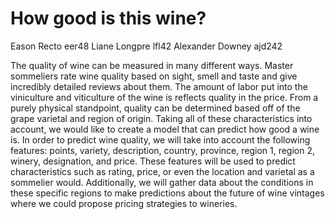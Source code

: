 # How good is this wine?
Eason Recto eer48
Liane Longpre lfl42
Alexander Downey ajd242

  The quality of wine can be measured in many different ways. Master sommeliers rate wine quality based on sight, smell and taste and give incredibly detailed reviews about them. The amount of labor put into the viniculture and viticulture of the wine is reflects quality in the price. From a purely physical standpoint, quality can be determined based off of the grape varietal and region of origin. Taking all of these characteristics into account, we would like to create a model that can predict how good a wine is.
  In order to predict wine quality, we will take into account the following features: points, variety, description, country, province, region 1, region 2, winery, designation, and price. These features will be used to predict characteristics such as rating, price, or even the location and varietal as a sommelier would. Additionally, we will gather data about the conditions in these specific regions to make predictions about the future of wine vintages where we could propose pricing strategies to wineries.
